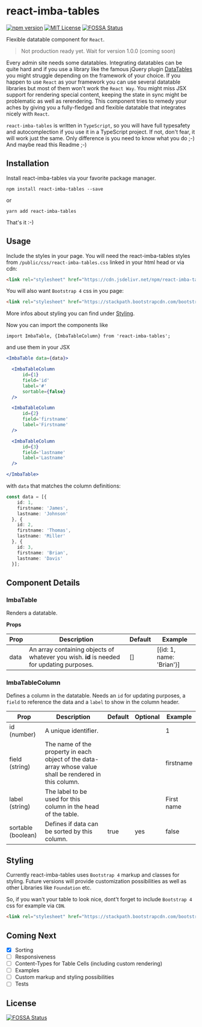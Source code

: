 # react-imba-tables

<!--[![Travis][build-badge]][build]
#[![npm package][npm-badge]][npm]
#[![Coveralls][coveralls-badge]][coveralls]-->

[![npm version](https://badge.fury.io/js/react-imba-tables.svg)](https://badge.fury.io/js/react-imba-tables)
[![MIT License][license-image]][license-url]
[![FOSSA Status](https://app.fossa.io/api/projects/git%2Bgithub.com%2Fschoedav%2Freact-imba-tables.svg?type=shield)](https://app.fossa.io/projects/git%2Bgithub.com%2Fschoedav%2Freact-imba-tables?ref=badge_shield)

Flexible datatable component for `React`.

> Not production ready yet. Wait for version 1.0.0 (coming soon)

Every admin site needs some datatables. Integrating datatables can be quite hard and if you use a 
library like the famous jQuery plugin [DataTables](https://datatables.net/) you might struggle depending
on the framework of your choice. If you happen to use `React` as your framework you can use several 
datatable libraries but most of them won't work the `React Way`. You might miss JSX support for rendering
special content, keeping the state in sync might be problematic as well as rerendering. This component
tries to remedy your aches by giving you a fully-fledged and flexible datatable that integrates
nicely with `React`.

`react-imba-tables` is written in `TypeScript`, so you will have full typesafety and autocomplection 
if you use it in a TypeScript project. If not, don't fear, it will work just the same. Only difference
is you need to know what you do ;-) And maybe read this Readme ;-)

## Installation

Install react-imba-tables via your favorite package manager.

```
npm install react-imba-tables --save
```

or

```
yarn add react-imba-tables
```

That's it :-)

## Usage

Include the styles in your page. You will need the react-imba-tables styles from `/public/css/react-imba-tables.css`
linked in your html head or via cdn:

```html
<link rel="stylesheet" href="https://cdn.jsdelivr.net/npm/react-imba-tables@0.2.0/public/css/react-imba-tables.min.css">
```

You will also want `Bootstrap 4` css in you page:

```html
<link rel="stylesheet" href="https://stackpath.bootstrapcdn.com/bootstrap/4.4.1/css/bootstrap.min.css" integrity="sha384-Vkoo8x4CGsO3+Hhxv8T/Q5PaXtkKtu6ug5TOeNV6gBiFeWPGFN9MuhOf23Q9Ifjh" crossorigin="anonymous">
```

More infos about styling you can find under [Styling](#styling).

Now you can import the components like

```ecmascript 6
import ImbaTable, {ImbaTableColumn} from 'react-imba-tables';
```

and use them in your JSX

```jsx harmony
<ImbaTable data={data}>

  <ImbaTableColumn
      id={1}
      field='id'
      label='#'
      sortable={false}
  />

  <ImbaTableColumn
      id={2}
      field='firstname'
      label='Firstname'
  />

  <ImbaTableColumn
      id={3}
      field='lastname'
      label='Lastname'
  />

</ImbaTable>
```

with `data` that matches the column definitions:

```ts
const data = [{
    id: 1,
    firstname: 'James',
    lastname: 'Johnson'
  }, {
    id: 2,
    firstname: 'Thomas',
    lastname: 'Miller'
  }, {
    id: 3,
    firstname: 'Brian',
    lastname: 'Davis'
  }];
```

## Component Details

### ImbaTable

Renders a datatable.

**Props**

|     Prop     |   Description | Default | Example |
|----------|-------------|---|---|
| data |  An array containing objects of whatever you wish. **id** is needed for updating purposes. | [] | [{id: 1, name: 'Brian'}] |

### ImbaTableColumn

Defines a column in the datatable. Needs an `id` for updating purposes, a `field` to reference the
data and a `label` to show in the column header.

|     Prop     |   Description | Default | Optional | Example |
|----------|-------------|---|---|---|
| id (number) |  A unique identifier.  |  |  | 1 |
| field (string) |  The name of the property in each object of the data-array whose value shall be rendered in this column.  |  |  | firstname |
| label (string) |  The label to be used for this column in the head of the table.  |  |  | First name |
| sortable (boolean) | Defines if data can be sorted by this column. | true | yes | false

## <a name="styling">Styling</a>

Currently react-imba-tables uses `Bootstrap 4` markup and classes for styling. Future versions will
provide customization possibilities as well as other Libraries like `Foundation` etc.

So, if you wan't your table to look nice, dont't forget to include `Bootstrap 4` css for example
via `CDN`.

```html
<link rel="stylesheet" href="https://stackpath.bootstrapcdn.com/bootstrap/4.4.1/css/bootstrap.min.css" integrity="sha384-Vkoo8x4CGsO3+Hhxv8T/Q5PaXtkKtu6ug5TOeNV6gBiFeWPGFN9MuhOf23Q9Ifjh" crossorigin="anonymous">
```

## Coming Next

* [X] Sorting
* [ ] Responsiveness
* [ ] Content-Types for Table Cells (including custom rendering)
* [ ] Examples
* [ ] Custom markup and styling possibilities
* [ ] Tests

[license-image]: http://img.shields.io/badge/license-MIT-blue.svg?style=flat
[license-url]: LICENSE

[build-badge]: https://img.shields.io/travis/user/repo/master.png?style=flat-square
[build]: https://travis-ci.org/user/repo

[npm-badge]: https://img.shields.io/npm/v/npm-package.png?style=flat-square
[npm]: https://www.npmjs.com/package/react-imba-tables

[coveralls-badge]: https://img.shields.io/coveralls/user/repo/master.png?style=flat-square
[coveralls]: https://coveralls.io/github/user/repo


## License
[![FOSSA Status](https://app.fossa.io/api/projects/git%2Bgithub.com%2Fschoedav%2Freact-imba-tables.svg?type=large)](https://app.fossa.io/projects/git%2Bgithub.com%2Fschoedav%2Freact-imba-tables?ref=badge_large)
